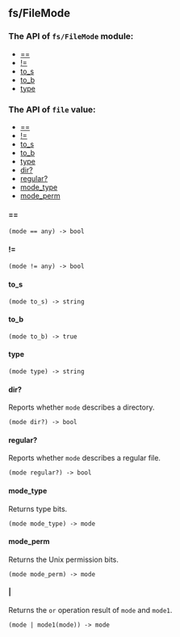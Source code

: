 fs/FileMode
-

### The API of `fs/FileMode` module:

+ [==](#==)
+ [!=](#!=)
+ [to_s](#to_s)
+ [to_b](#to_b)
+ [type](#type)

### The API of `file` value:

+ [==](#==)
+ [!=](#!=)
+ [to_s](#to_s)
+ [to_b](#to_b)
+ [type](#type)
+ [dir?](#dir?)
+ [regular?](#regular?)
+ [mode_type](#mode_type)
+ [mode_perm](#mode_perm)

#### ==

```aquarius
(mode == any) -> bool
```

#### !=

```aquarius
(mode != any) -> bool
```

#### to_s

```aquarius
(mode to_s) -> string
```

#### to_b

```aquarius
(mode to_b) -> true
```

#### type

```aquarius
(mode type) -> string
```

#### dir?

Reports whether `mode` describes a directory.

```aquarius
(mode dir?) -> bool
```

#### regular?

Reports whether `mode` describes a regular file.

```aquarius
(mode regular?) -> bool
```

#### mode_type

Returns type bits.

```aquarius
(mode mode_type) -> mode
```

#### mode_perm

Returns the Unix permission bits.

```aquarius
(mode mode_perm) -> mode
```

#### |

Returns the `or` operation result of `mode` and `mode1`.

```aquarius
(mode | mode1(mode)) -> mode
```
